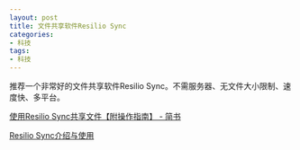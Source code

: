 ```yaml
---
layout: post
title: 文件共享软件Resilio Sync
categories:
- 科技
tags:
- 科技
---
```


 推荐一个非常好的文件共享软件Resilio Sync。不需服务器、无文件大小限制、速度快、多平台。

 [使用Resilio Sync共享文件【附操作指南】 - 简书](http://www.jianshu.com/p/49d136879bb8)

 [Resilio Sync介绍与使用](https://bbs.btnimei.xyz/topic/21/bt%E4%BD%A0%E5%A6%B9-resilio-sync%E4%BB%8B%E7%BB%8D%E4%B8%8E%E4%BD%BF%E7%94%A8)